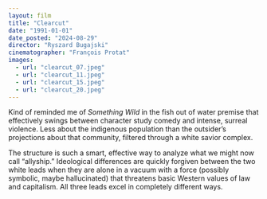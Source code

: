 ```yaml
---
layout: film
title: "Clearcut"
date: "1991-01-01"
date_posted: "2024-08-29"
director: "Ryszard Bugajski"
cinematographer: "François Protat"
images:
  - url: "clearcut_07.jpeg"
  - url: "clearcut_11.jpeg"
  - url: "clearcut_15.jpeg"
  - url: "clearcut_20.jpeg"
---
```


Kind of reminded me of *Something Wild* in the fish out of water premise that effectively swings between character study comedy and intense, surreal violence. Less about the indigenous population than the outsider’s projections about that community, filtered through a white savior complex. 

The structure is such a smart, effective way to analyze what we might now call “allyship.” Ideological differences are quickly forgiven between the two white leads when they are alone in a vacuum with a force (possibly symbolic, maybe hallucinated) that threatens basic Western values of law and capitalism. All three leads excel in completely different ways. 
